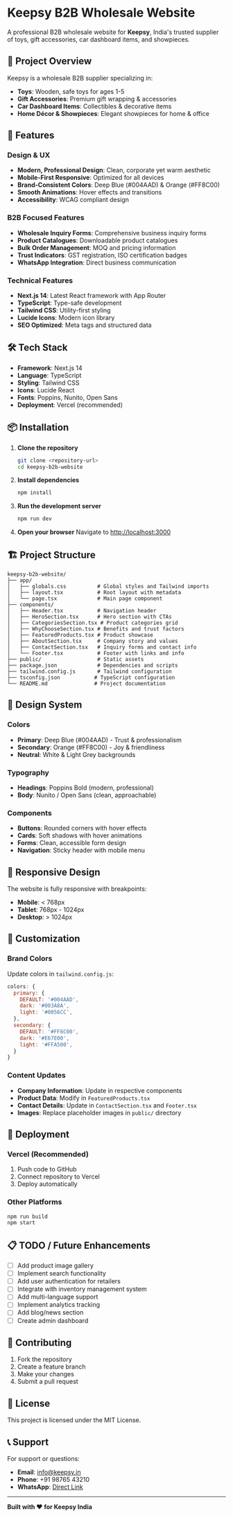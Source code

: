 # Keepsy B2B Wholesale Website

A professional B2B wholesale website for **Keepsy**, India's trusted supplier of toys, gift accessories, car dashboard items, and showpieces.

## 🎯 Project Overview

Keepsy is a wholesale B2B supplier specializing in:
- **Toys**: Wooden, safe toys for ages 1-5
- **Gift Accessories**: Premium gift wrapping & accessories
- **Car Dashboard Items**: Collectibles & decorative items
- **Home Décor & Showpieces**: Elegant showpieces for home & office

## 🚀 Features

### Design & UX
- **Modern, Professional Design**: Clean, corporate yet warm aesthetic
- **Mobile-First Responsive**: Optimized for all devices
- **Brand-Consistent Colors**: Deep Blue (#004AAD) & Orange (#FF8C00)
- **Smooth Animations**: Hover effects and transitions
- **Accessibility**: WCAG compliant design

### B2B Focused Features
- **Wholesale Inquiry Forms**: Comprehensive business inquiry forms
- **Product Catalogues**: Downloadable product catalogues
- **Bulk Order Management**: MOQ and pricing information
- **Trust Indicators**: GST registration, ISO certification badges
- **WhatsApp Integration**: Direct business communication

### Technical Features
- **Next.js 14**: Latest React framework with App Router
- **TypeScript**: Type-safe development
- **Tailwind CSS**: Utility-first styling
- **Lucide Icons**: Modern icon library
- **SEO Optimized**: Meta tags and structured data

## 🛠️ Tech Stack

- **Framework**: Next.js 14
- **Language**: TypeScript
- **Styling**: Tailwind CSS
- **Icons**: Lucide React
- **Fonts**: Poppins, Nunito, Open Sans
- **Deployment**: Vercel (recommended)

## 📦 Installation

1. **Clone the repository**
   ```bash
   git clone <repository-url>
   cd keepsy-b2b-website
   ```

2. **Install dependencies**
   ```bash
   npm install
   ```

3. **Run the development server**
   ```bash
   npm run dev
   ```

4. **Open your browser**
   Navigate to [http://localhost:3000](http://localhost:3000)

## 🏗️ Project Structure

```
keepsy-b2b-website/
├── app/
│   ├── globals.css          # Global styles and Tailwind imports
│   ├── layout.tsx           # Root layout with metadata
│   └── page.tsx             # Main page component
├── components/
│   ├── Header.tsx           # Navigation header
│   ├── HeroSection.tsx      # Hero section with CTAs
│   ├── CategoriesSection.tsx # Product categories grid
│   ├── WhyChooseSection.tsx # Benefits and trust factors
│   ├── FeaturedProducts.tsx # Product showcase
│   ├── AboutSection.tsx     # Company story and values
│   ├── ContactSection.tsx   # Inquiry forms and contact info
│   └── Footer.tsx           # Footer with links and info
├── public/                  # Static assets
├── package.json             # Dependencies and scripts
├── tailwind.config.js       # Tailwind configuration
├── tsconfig.json           # TypeScript configuration
└── README.md               # Project documentation
```

## 🎨 Design System

### Colors
- **Primary**: Deep Blue (#004AAD) - Trust & professionalism
- **Secondary**: Orange (#FF8C00) - Joy & friendliness
- **Neutral**: White & Light Grey backgrounds

### Typography
- **Headings**: Poppins Bold (modern, professional)
- **Body**: Nunito / Open Sans (clean, approachable)

### Components
- **Buttons**: Rounded corners with hover effects
- **Cards**: Soft shadows with hover animations
- **Forms**: Clean, accessible form design
- **Navigation**: Sticky header with mobile menu

## 📱 Responsive Design

The website is fully responsive with breakpoints:
- **Mobile**: < 768px
- **Tablet**: 768px - 1024px
- **Desktop**: > 1024px

## 🔧 Customization

### Brand Colors
Update colors in `tailwind.config.js`:
```javascript
colors: {
  primary: {
    DEFAULT: '#004AAD',
    dark: '#003A8A',
    light: '#0056CC',
  },
  secondary: {
    DEFAULT: '#FF8C00',
    dark: '#E67E00',
    light: '#FFA500',
  }
}
```

### Content Updates
- **Company Information**: Update in respective components
- **Product Data**: Modify in `FeaturedProducts.tsx`
- **Contact Details**: Update in `ContactSection.tsx` and `Footer.tsx`
- **Images**: Replace placeholder images in `public/` directory

## 🚀 Deployment

### Vercel (Recommended)
1. Push code to GitHub
2. Connect repository to Vercel
3. Deploy automatically

### Other Platforms
```bash
npm run build
npm start
```

## 📋 TODO / Future Enhancements

- [ ] Add product image gallery
- [ ] Implement search functionality
- [ ] Add user authentication for retailers
- [ ] Integrate with inventory management system
- [ ] Add multi-language support
- [ ] Implement analytics tracking
- [ ] Add blog/news section
- [ ] Create admin dashboard

## 🤝 Contributing

1. Fork the repository
2. Create a feature branch
3. Make your changes
4. Submit a pull request

## 📄 License

This project is licensed under the MIT License.

## 📞 Support

For support or questions:
- **Email**: info@keepsy.in
- **Phone**: +91 98765 43210
- **WhatsApp**: [Direct Link](https://wa.me/919876543210)

---

**Built with ❤️ for Keepsy India**












